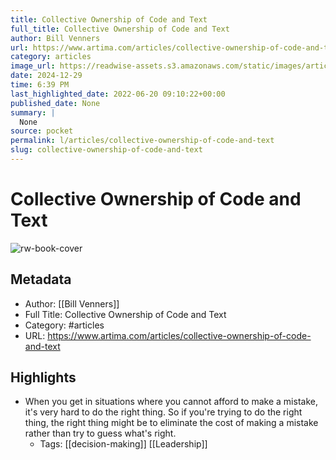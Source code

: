 ```yaml
---
title: Collective Ownership of Code and Text
full_title: Collective Ownership of Code and Text
author: Bill Venners
url: https://www.artima.com/articles/collective-ownership-of-code-and-text
category: articles
image_url: https://readwise-assets.s3.amazonaws.com/static/images/article1.be68295a7e40.png
date: 2024-12-29
time: 6:39 PM
last_highlighted_date: 2022-06-20 09:10:22+00:00
published_date: None
summary: |
  None
source: pocket
permalink: l/articles/collective-ownership-of-code-and-text
slug: collective-ownership-of-code-and-text
---
```

# Collective Ownership of Code and Text

![rw-book-cover](https://readwise-assets.s3.amazonaws.com/static/images/article1.be68295a7e40.png)

## Metadata
- Author: [[Bill Venners]]
- Full Title: Collective Ownership of Code and Text
- Category: #articles
- URL: https://www.artima.com/articles/collective-ownership-of-code-and-text

## Highlights
- When you get in situations where you cannot afford to make a mistake, it's very hard to do the right thing. So if you're trying to do the right thing, the right thing might be to eliminate the cost of making a mistake rather than try to guess what's right.
    - Tags: [[decision-making]] [[Leadership]] 


